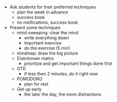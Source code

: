 * Ask students for their preferred techniques
  * plan the week in advance
  * success book
  * no notifications, success book
* Present some techniques
  * mind sweeping: clear the mind
    - write everything down
    - important exercise
    - do the exercise (5 min)
  * mindmap: draw the big picture
  * Eisenhower matrix
    * prioritize and get important things done first
  * GTD
    * if less then 2 minutes, do it right now
  * POMODORO
    * plan for rest
  * Get up early
    * the later the day, the more distractions
